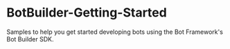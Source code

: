 # BotBuilder-Getting-Started
Samples to help you get started developing bots using the Bot Framework's Bot Builder SDK.
